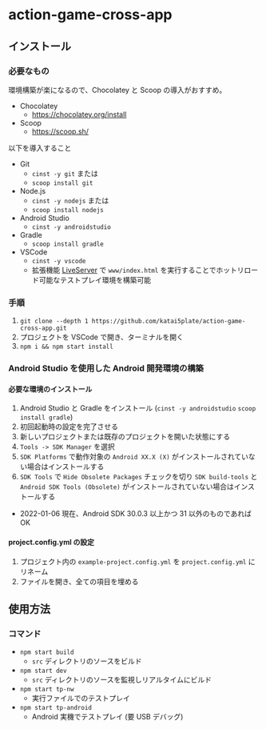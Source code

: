 # action-game-cross-app

## インストール

### 必要なもの

環境構築が楽になるので、Chocolatey と Scoop の導入がおすすめ。

- Chocolatey
  - https://chocolatey.org/install
- Scoop
  - https://scoop.sh/

以下を導入すること

- Git
  - `cinst -y git` または
  - `scoop install git`
- Node.js
  - `cinst -y nodejs` または
  - `scoop install nodejs`
- Android Studio
  - `cinst -y androidstudio`
- Gradle
  - `scoop install gradle`
- VSCode
  - `cinst -y vscode`
  - 拡張機能 [LiveServer](https://blanche-toile.com/tools/vscode-live-server) で `www/index.html` を実行することでホットリロード可能なテストプレイ環境を構築可能

### 手順

1. `git clone --depth 1 https://github.com/katai5plate/action-game-cross-app.git`
2. プロジェクトを VSCode で開き、ターミナルを開く
3. `npm i && npm start install`

### Android Studio を使用した Android 開発環境の構築

#### 必要な環境のインストール

1. Android Studio と Gradle をインストール (`cinst -y androidstudio` `scoop install gradle`)
2. 初回起動時の設定を完了させる
3. 新しいプロジェクトまたは既存のプロジェクトを開いた状態にする
4. `Tools -> SDK Manager` を選択
5. `SDK Platforms` で動作対象の `Android XX.X (X)` がインストールされていない場合はインストールする
6. `SDK Tools` で `Hide Obsolete Packages` チェックを切り `SDK build-tools` と `Android SDK Tools (Obsolete)` がインストールされていない場合はインストールする

- 2022-01-06 現在、Android SDK 30.0.3 以上かつ 31 以外のものであれば OK

#### project.config.yml の設定

1. プロジェクト内の `example-project.config.yml` を `project.config.yml` にリネーム
2. ファイルを開き、全ての項目を埋める

## 使用方法

### コマンド

- `npm start build`
  - `src` ディレクトリのソースをビルド
- `npm start dev`
  - `src` ディレクトリのソースを監視しリアルタイムにビルド
- `npm start tp-nw`
  - 実行ファイルでのテストプレイ
- `npm start tp-android`
  - Android 実機でテストプレイ (要 USB デバッグ)
